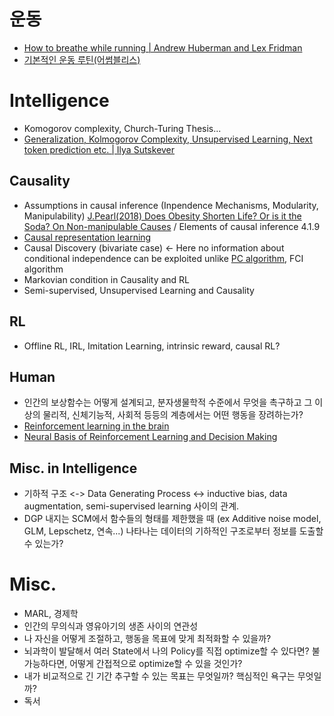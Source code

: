 
# 운동
- [How to breathe while running | Andrew Huberman and Lex Fridman](https://youtu.be/msGKrclcsbc)
- [기본적인 운동 루틴(어썸블리스)](https://www.youtube.com/watch?v=5jLC-JH_0DQ)
# Intelligence
- Komogorov complexity, Church-Turing Thesis...
- [Generalization, Kolmogorov Complexity, Unsupervised Learning, Next token prediction etc. | Ilya Sutskever](https://www.google.com/search?q=ilya+sutskever+simons+institute&oq=ilya+sutskever+simons+institute&aqs=chrome..69i57j33i160j33i299l2.9680j0j7&client=ubuntu&sourceid=chrome&ie=UTF-8#fpstate=ive&vld=cid:7a5a80bf,vid:AKMuA_TVz3A)
  
## Causality
- Assumptions in causal inference (Inpendence Mechanisms, Modularity, Manipulability)
[J.Pearl(2018) Does Obesity Shorten Life? Or is it the Soda? On Non-manipulable Causes](https://www.degruyter.com/document/doi/10.1515/jci-2018-2001/html) / Elements of causal inference 4.1.9
- [Causal representation learning](https://arxiv.org/abs/2102.11107)
- Causal Discovery (bivariate case) <- Here no information about conditional independence can be exploited unlike [PC algorithm](https://youtu.be/o2A61bJ0UCw), FCI algorithm
- Markovian condition in Causality and RL
- Semi-supervised, Unsupervised Learning and Causality
## RL
- Offline RL, IRL, Imitation Learning, intrinsic reward, causal RL?
## Human
- 인간의 보상함수는 어떻게 설계되고, 분자생물학적 수준에서 무엇을 촉구하고 그 이상의 물리적, 신체기능적, 사회적 등등의 계층에서는 어떤 행동을 장려하는가?
- [Reinforcement learning in the brain](https://www.princeton.edu/~yael/Publications/Niv2009.pdf)
- [Neural Basis of Reinforcement Learning and Decision Making](https://doi.org/10.1146%2Fannurev-neuro-062111-150512)
## Misc. in Intelligence
- 기하적 구조 <-> Data Generating Process <-> inductive bias, data augmentation, semi-supervised learning 사이의 관계.
- DGP 내지는 SCM에서 함수들의 형태를 제한했을 때 (ex Additive noise model, GLM, Lepschetz, 연속...) 나타나는 데이터의 기하적인 구조로부터 정보를 도출할 수 있는가?
# Misc.
- MARL, 경제학
- 인간의 무의식과 영유아기의 생존 사이의 연관성
- 나 자신을 어떻게 조절하고, 행동을 목표에 맞게 최적화할 수 있을까?
- 뇌과학이 발달해서 여러 State에서 나의 Policy를 직접 optimize할 수 있다면? 불가능하다면, 어떻게 간접적으로 optimize할 수 있을 것인가?
- 내가 비교적으로 긴 기간 추구할 수 있는 목표는 무엇일까? 핵심적인 욕구는 무엇일까?
- 독서
